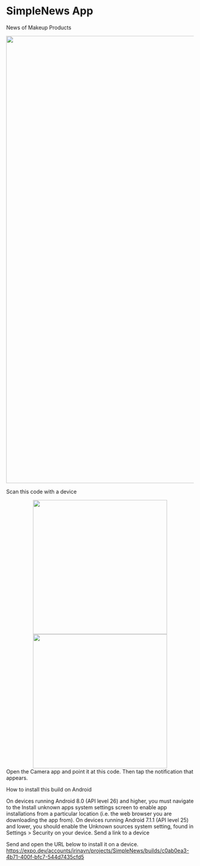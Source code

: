 # SimpleNews App

News of Makeup Products

<div align="center">
  <img src="https://ik.imagekit.io/irinavn2011/Beige_Aesthetic_Pastel_Collage_Memories_Moodboard_Portrait_Photo_Collage.png?updatedAt=1684961163818" width="1200" height="auto"/>
</div>

Scan this code with a device

<div align="center">
  <img src="https://ik.imagekit.io/irinavn2011/Screenshot_2023-05-25_001228.jpg?updatedAt=1684962881938" width="360" height="auto"/>
</div>
<div align="center">
  <img src="https://ik.imagekit.io/irinavn2011/simpleNews.jpg?updatedAt=1685036123260" width="360" height="auto"/>
</div>
Open the Camera app and point it at this code. Then tap the notification that appears.

How to install this build on Android

On devices running Android 8.0 (API level 26) and higher, you must navigate to the Install unknown apps system settings screen to enable app installations from a particular location (i.e. the web browser you are downloading the app from).
On devices running Android 7.1.1 (API level 25) and lower, you should enable the Unknown sources system setting, found in Settings > Security on your device.
Send a link to a device

Send and open the URL below to install it on a device.
https://expo.dev/accounts/irinavn/projects/SimpleNews/builds/c0ab0ea3-4b71-400f-bfc7-544d7435cfd5
